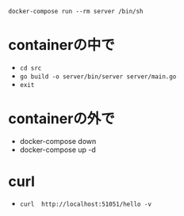 `docker-compose run --rm server /bin/sh`
# containerの中で
- `cd src`
- `go build -o server/bin/server server/main.go`
- `exit`

# containerの外で
- docker-compose down
- docker-compose up -d 

# curl
- `curl  http://localhost:51051/hello -v`
